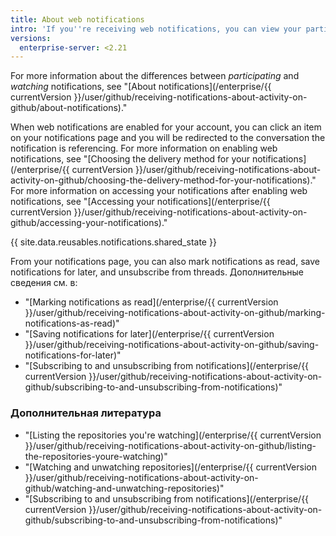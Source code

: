 ```yaml
---
title: About web notifications
intro: 'If you''re receiving web notifications, you can view your participating and watching notifications on the notifications page on {{ site.data.variables.product.product_name }}.'
versions:
  enterprise-server: <2.21
---
```


For more information about the differences between *participating* and *watching* notifications, see "[About notifications](/enterprise/{{ currentVersion }}/user/github/receiving-notifications-about-activity-on-github/about-notifications)."

When web notifications are enabled for your account, you can click an item on your notifications page and you will be redirected to the conversation the notification is referencing. For more information on enabling web notifications, see "[Choosing the delivery method for your notifications](/enterprise/{{ currentVersion }}/user/github/receiving-notifications-about-activity-on-github/choosing-the-delivery-method-for-your-notifications)." For more information on accessing your notifications after enabling web notifications, see "[Accessing your notifications](/enterprise/{{ currentVersion }}/user/github/receiving-notifications-about-activity-on-github/accessing-your-notifications)."

{{ site.data.reusables.notifications.shared_state }}

From your notifications page, you can also mark notifications as read, save notifications for later, and unsubscribe from threads. Дополнительные сведения см. в:

- "[Marking notifications as read](/enterprise/{{ currentVersion }}/user/github/receiving-notifications-about-activity-on-github/marking-notifications-as-read)"
- "[Saving notifications for later](/enterprise/{{ currentVersion }}/user/github/receiving-notifications-about-activity-on-github/saving-notifications-for-later)"
- "[Subscribing to and unsubscribing from notifications](/enterprise/{{ currentVersion }}/user/github/receiving-notifications-about-activity-on-github/subscribing-to-and-unsubscribing-from-notifications)"

### Дополнительная литература

- "[Listing the repositories you're watching](/enterprise/{{ currentVersion }}/user/github/receiving-notifications-about-activity-on-github/listing-the-repositories-youre-watching)"
- "[Watching and unwatching repositories](/enterprise/{{ currentVersion }}/user/github/receiving-notifications-about-activity-on-github/watching-and-unwatching-repositories)"
- "[Subscribing to and unsubscribing from notifications](/enterprise/{{ currentVersion }}/user/github/receiving-notifications-about-activity-on-github/subscribing-to-and-unsubscribing-from-notifications)"
